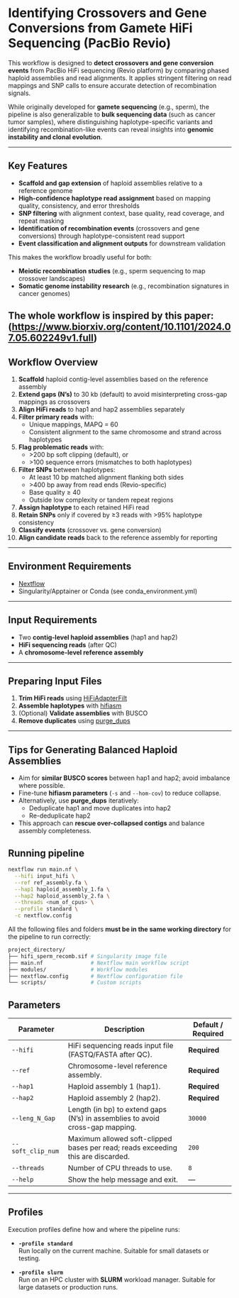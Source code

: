 # Identifying Crossovers and Gene Conversions from Gamete HiFi Sequencing (PacBio Revio)

This workflow is designed to **detect crossovers and gene conversion events** from PacBio HiFi sequencing (Revio platform) by comparing phased haploid assemblies and read alignments. It applies stringent filtering on read mappings and SNP calls to ensure accurate detection of recombination signals.  

While originally developed for **gamete sequencing** (e.g., sperm), the pipeline is also generalizable to **bulk sequencing data** (such as cancer tumor samples), where distinguishing haplotype-specific variants and identifying recombination-like events can reveal insights into **genomic instability and clonal evolution**.  

---

## Key Features

- **Scaffold and gap extension** of haploid assemblies relative to a reference genome  
- **High-confidence haplotype read assignment** based on mapping quality, consistency, and error thresholds  
- **SNP filtering** with alignment context, base quality, read coverage, and repeat masking  
- **Identification of recombination events** (crossovers and gene conversions) through haplotype-consistent read support  
- **Event classification and alignment outputs** for downstream validation  

This makes the workflow broadly useful for both:  
- **Meiotic recombination studies** (e.g., sperm sequencing to map crossover landscapes)  
- **Somatic genome instability research** (e.g., recombination signatures in cancer genomes)  

The whole workflow is inspired by this paper: (https://www.biorxiv.org/content/10.1101/2024.07.05.602249v1.full)
---

## Workflow Overview

1. **Scaffold** haploid contig-level assemblies based on the reference assembly  
2. **Extend gaps (N’s)** to 30 kb (default) to avoid misinterpreting cross-gap mappings as crossovers  
3. **Align HiFi reads** to hap1 and hap2 assemblies separately  
4. **Filter primary reads** with:  
   - Unique mappings, MAPQ = 60  
   - Consistent alignment to the same chromosome and strand across haplotypes  
5. **Flag problematic reads** with:  
   - \>200 bp soft clipping (default), or  
   - \>100 sequence errors (mismatches to both haplotypes)  
6. **Filter SNPs** between haplotypes:  
   - At least 10 bp matched alignment flanking both sides  
   - \>400 bp away from read ends (Revio-specific)  
   - Base quality ≥ 40  
   - Outside low complexity or tandem repeat regions  
7. **Assign haplotype** to each retained HiFi read  
8. **Retain SNPs** only if covered by ≥3 reads with >95% haplotype consistency  
9. **Classify events** (crossover vs. gene conversion)  
10. **Align candidate reads** back to the reference assembly for reporting  

---

## Environment Requirements

- [Nextflow](https://github.com/nextflow-io/nextflow)  
- Singularity/Apptainer or Conda (see conda_environment.yml)
---

## Input Requirements

- Two **contig-level haploid assemblies** (hap1 and hap2)  
- **HiFi sequencing reads** (after QC)  
- A **chromosome-level reference assembly**

---

## Preparing Input Files

1. **Trim HiFi reads** using [HiFiAdapterFilt](https://github.com/sheinasim-USDA/HiFiAdapterFilt.git)  
2. **Assemble haplotypes** with [hifiasm](https://github.com/chhylp123/hifiasm.git)  
3. (Optional) **Validate assemblies** with BUSCO  
4. **Remove duplicates** using [purge_dups](https://github.com/dfguan/purge_dups.git)  

---

## Tips for Generating Balanced Haploid Assemblies

- Aim for **similar BUSCO scores** between hap1 and hap2; avoid imbalance where possible.  
- Fine-tune **hifiasm parameters** (`-s` and `--hom-cov`) to reduce collapse.  
- Alternatively, use **purge_dups** iteratively:  
  - Deduplicate hap1 and move duplicates into hap2  
  - Re-deduplicate hap2  
- This approach can **rescue over-collapsed contigs** and balance assembly completeness.


## Running pipeline

```bash
nextflow run main.nf \
  --hifi input_hifi \
  --ref ref_assembly.fa \
  --hap1 haploid_assembly_1.fa \
  --hap2 haploid_assembly_2.fa \
  --threads <num_of_cpus> \
  --profile standard \
  -c nextflow.config
```
All the following files and folders **must be in the same working directory** for the pipeline to run correctly:
```bash
project_directory/
├── hifi_sperm_recomb.sif # Singularity image file
├── main.nf               # Nextflow main workflow script
├── modules/              # Workflow modules
├── nextflow.config       # Nextflow configuration file
└── scripts/              # Custom scripts
```


## Parameters

| Parameter         | Description                                                                 | Default / Required |
|-------------------|-----------------------------------------------------------------------------|--------------------|
| `--hifi`          | HiFi sequencing reads input file (FASTQ/FASTA after QC).                    | **Required**       |
| `--ref`           | Chromosome-level reference assembly.                                        | **Required**       |
| `--hap1`          | Haploid assembly 1 (hap1).                                                  | **Required**       |
| `--hap2`          | Haploid assembly 2 (hap2).                                                  | **Required**       |
| `--leng_N_Gap`    | Length (in bp) to extend gaps (N’s) in assemblies to avoid cross-gap mapping.| `30000`            |
| `--soft_clip_num` | Maximum allowed soft-clipped bases per read; reads exceeding this are discarded. | `200`          |
| `--threads`       | Number of CPU threads to use.                                               | `8`                |
| `--help`          | Show the help message and exit.                                             | —                  |

---

## Profiles

Execution profiles define how and where the pipeline runs:

- **`-profile standard`**  
  Run locally on the current machine. Suitable for small datasets or testing.

- **`-profile slurm`**  
  Run on an HPC cluster with **SLURM** workload manager. Suitable for large datasets or production runs.

